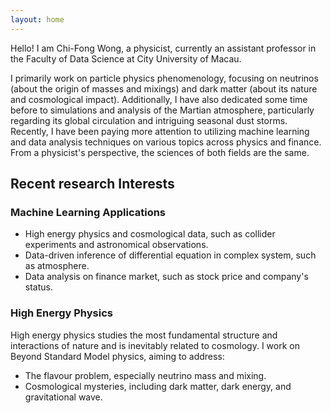 ```yaml
---
layout: home
---
```


Hello! I am Chi-Fong Wong, a physicist, currently an assistant professor in the Faculty of Data Science at City University of Macau.

I primarily work on particle physics phenomenology, focusing on neutrinos (about the origin of masses and mixings) and dark matter (about its nature and cosmological impact). Additionally, I have also dedicated some time before to simulations and analysis of the Martian atmosphere, particularly regarding its global circulation and intriguing seasonal dust storms. Recently, I have been paying more attention to utilizing machine learning and data analysis techniques on various topics across physics and finance. From a physicist's perspective, the sciences of both fields are the same.

## Recent research Interests

### Machine Learning Applications

* High energy physics and cosmological data, such as collider experiments and astronomical observations.
* Data-driven inference of differential equation in complex system, such as atmosphere.
* Data analysis on finance market, such as stock price and company's status.

### High Energy Physics

High energy physics studies the most fundamental structure and interactions of nature and is inevitably related to cosmology. I work on Beyond Standard Model physics, aiming to address:

* The flavour problem, especially neutrino mass and mixing.
* Cosmological mysteries, including dark matter, dark energy, and gravitational wave.
